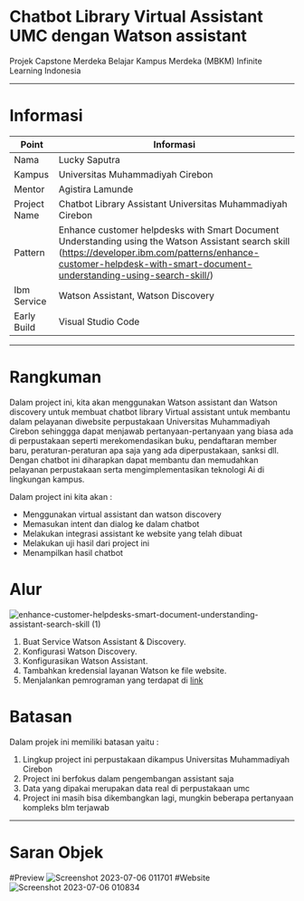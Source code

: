 # Chatbot Library Virtual Assistant UMC dengan Watson assistant
Projek Capstone Merdeka Belajar Kampus Merdeka (MBKM) Infinite Learning Indonesia

------------------------------------------------------------------------------
# Informasi 

| Point | Informasi | 
|--------------------|------------------------------|
| Nama   | Lucky Saputra|
| Kampus | Universitas Muhammadiyah Cirebon | 
| Mentor | Agistira Lamunde | 
| Project Name         |Chatbot Library Assistant Universitas Muhammadiyah Cirebon |
| Pattern              | Enhance customer helpdesks with Smart Document Understanding using the Watson Assistant search skill (https://developer.ibm.com/patterns/enhance-customer-helpdesk-with-smart-document-understanding-using-search-skill/) |
| Ibm Service          | Watson Assistant, Watson Discovery |
| Early Build          | Visual Studio Code |

------------------------------------------------------------------------------
# Rangkuman 
Dalam project ini, kita akan menggunakan Watson assistant dan Watson discovery untuk membuat chatbot library Virtual assistant untuk membantu dalam pelayanan diwebsite perpustakaan Universitas Muhammadiyah Cirebon sehinggga dapat menjawab pertanyaan-pertanyaan yang biasa ada di perpustakaan seperti merekomendasikan buku, pendaftaran member baru, peraturan-peraturan apa saja yang ada diperpustakaan, sanksi dll. Dengan chatbot ini diharapkan dapat membantu dan memudahkan pelayanan perpustakaan serta mengimplementasikan teknologi Ai di lingkungan kampus.

Dalam project ini kita akan : 
- Menggunakan virtual assistant dan watson discovery
- Memasukan intent dan dialog ke dalam chatbot
- Melakukan integrasi assistant ke website yang telah dibuat
- Melakukan uji hasil dari project ini
- Menampilkan hasil chatbot

# Alur 
![enhance-customer-helpdesks-smart-document-understanding-assistant-search-skill (1)](https://github.com/Lux17/ChatbotLibrary/assets/59023470/c75cdd57-aadf-4796-9a74-79502cce31f2)

1. Buat Service Watson Assistant & Discovery.
2. Konfigurasi Watson Discovery.
3. Konfigurasikan Watson Assistant.
5. Tambahkan kredensial layanan Watson ke file website.
6. Menjalankan pemrograman yang terdapat di [link](https://github.com/Lux17/ChatbotLibrary)

# Batasan 
Dalam projek ini memiliki batasan yaitu : 
1. Lingkup project ini perpustakaan dikampus Universitas Muhammadiyah Cirebon
2. Project ini berfokus dalam pengembangan assistant saja
3. Data yang dipakai merupakan data real di perpustakaan umc 
4. Project ini masih bisa dikembangkan lagi, mungkin beberapa pertanyaan kompleks blm terjawab

--------------------------------------------------------------------------------------------------------------
# Saran Objek 
#Preview
![Screenshot 2023-07-06 011701](https://github.com/Lux17/ChatbotLibrary/assets/59023470/aadbf014-0340-4882-a7f1-f5f8dc2810c0)
#Website
![Screenshot 2023-07-06 010834](https://github.com/Lux17/ChatbotLibrary/assets/59023470/373f4a0d-c832-42b3-b585-0d7de724ba0c)

